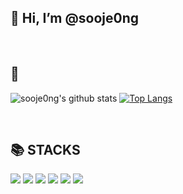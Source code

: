 <h2>👋 Hi, I’m @sooje0ng</h2>

<br>
<h2> 👀 </h2>

![sooje0ng's github stats](https://github-readme-stats.vercel.app/api?username=sooje0ng&show_icons=true) 
[![Top Langs](https://github-readme-stats.vercel.app/api/top-langs/?username=sooje0ng&layout=compact)](https://github.com/sooje0ng)

<br>
<div align=left><h2>📚 STACKS</h2></div>
<div align="left">
  <img src="https://img.shields.io/badge/java-007396?style=for-the-badge&logo=java&logoColor=white">
  <img src="https://img.shields.io/badge/python-3776AB?style=for-the-badge&logo=python&logoColor=white"> 
  <img src="https://img.shields.io/badge/html5-E34F26?style=for-the-badge&logo=html5&logoColor=white">
  <img src="https://img.shields.io/badge/css-1572B6?style=for-the-badge&logo=css3&logoColor=white">
  <img src="https://img.shields.io/badge/javascript-F7DF1E?style=for-the-badge&logo=javascript&logoColor=black">
  <img src="https://img.shields.io/badge/react-61DAFB?style=for-the-badge&logo=react&logoColor=black">  
</div>
 
<!--START_SECTION:waka-->
<!--END_SECTION:waka-->
